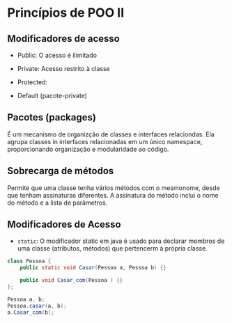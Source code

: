 # Princípios de POO II

## Modificadores de acesso

- Public: O acesso é ilimitado

- Private: Acesso restrito à classe

- Protected:

- Default (pacote-private)

## Pacotes (packages)

É um mecanismo de organizção de classes e interfaces relaciondas. Ela agrupa classes in interfaces relacionadas em um único namespace, proporcionando organização e modularidade ao código.

## Sobrecarga de métodos

Permite que uma classe tenha vários métodos com o mesmonome, desde que tenham assinaturas diferentes. A assinatura do método inclui o nome do método e a lista de parâmetros.

## Modificadores de Acesso

- `static`: O modificador static em java é usado para declarar membros de uma classe (atributos, métodos) que pertencerm à própria classe.

```java
class Pessoa {
    public static void Casar(Pessoa a, Pessoa b) {}

    public void Casar_com(Pessoa ) {}
};

Pessoa a, b;
Pessoa.casar(a, b);
a.Casar_com(b);
```


